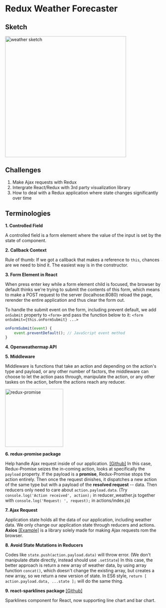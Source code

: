 # Redux Weather Forecaster

## Sketch

<img width="390" alt="weather sketch" src="https://user-images.githubusercontent.com/20265633/35716760-dce41b52-07a8-11e8-9338-5f90aeeed3e1.PNG">


## Challenges

1. Make Ajax requests with Redux
2. Intergrate React/Redux with 3rd party visualization library
3. How to deal with a Redux application where state changes significantly over time

## Terminologies

**1. Controlled Field**

A controlled field is a form element where the value of the input is set by the state of component.

**2. Callback Context**

Rule of thumb: If we got a callback that makes a reference to `this`, chances are we need to bind it. The easiest way is in the constructor.

**3. Form Element in React**

When press enter key while a form element child is focused, the browser by default thinks we're trying to submit the contents of this form, which means to make a POST request to the server (localhose:8080) reload the page, rerender the entire application and thus clear the form out. 

To handle the submit event on the form, including prevent default, we add `onSubmit` property to `<form>` and pass the function below to it: `<form onSubmit={this.onFormSubmit} ...>`

```javascript
onFormSubmit(event) {
	event.preventDefault();	// JavaScript event method
}
```

**4. Openweathermap API**

**5. Middleware**

Middleware is functions that take an action and depending on the action's type and payload, or any other number of factors, the middleware can choose to let the action pass through, manipulate the action, or any other taskes on the action, before the actions reach any reducer.

<img width="187" alt="redux-promise" src="https://user-images.githubusercontent.com/20265633/35813109-bcc11842-0a60-11e8-9f7c-ceca00f1dc2a.PNG">

**6. redux-promise package**

Help handle Ajax request inside of our application. [[Github]](https://github.com/acdlite/redux-promise) In this case, Redux-Promise seizes the in-coming action, looks at specifically the `payload` property. If the payload is a **promise**, Redux-Promise stops the action entirely. Then once the request dinishes, it dispatches a new action of the same type but with a payload of the **resolved request** -- data. Then reducers only need to care about `action.payload.data`. (Try `console.log('Action received', action);` in reducer_weather.js together with `console.log('Request: ', request);` in actions/index.js)

**7. Ajax Request**

Application state holds all the data of our application, including weather data. We only change our application state through reducers and actions. **Axios** [[Example]](https://github.com/axios/axios#example) is a library solely made for making Ajax requests rom the browser. 

**8. Avoid State Mutations in Reducers**

Codes like `state.push(action.payload.data)` will throw error. (We don't manipulate dtate directly, instead should use `.setState`) In this case, the better approach is return a new array of weather data, by using array function `concat()`, which doesn't change the existing array, but creates a new array, so we return a new version of state. In ES6 style, `return [ action.payload.data, ...state ];` will do the same thing.

**9. react-sparklines package** [[Github]](https://github.com/borisyankov/react-sparklines)

Sparklines component for React, now supporting line chart and bar chart.
